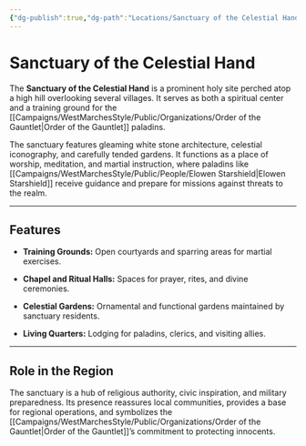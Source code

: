 ```yaml
---
{"dg-publish":true,"dg-path":"Locations/Sanctuary of the Celestial Hand.md","permalink":"/locations/sanctuary-of-the-celestial-hand/","tags":["location"],"dgShowFileTree":true}
---
```


# **Sanctuary of the Celestial Hand**

The **Sanctuary of the Celestial Hand** is a prominent holy site perched atop a high hill overlooking several villages. It serves as both a spiritual center and a training ground for the [[Campaigns/WestMarchesStyle/Public/Organizations/Order of the Gauntlet\|Order of the Gauntlet]] paladins.

The sanctuary features gleaming white stone architecture, celestial iconography, and carefully tended gardens. It functions as a place of worship, meditation, and martial instruction, where paladins like [[Campaigns/WestMarchesStyle/Public/People/Elowen Starshield\|Elowen Starshield]] receive guidance and prepare for missions against threats to the realm.

---

## Features

- **Training Grounds:** Open courtyards and sparring areas for martial exercises.
    
- **Chapel and Ritual Halls:** Spaces for prayer, rites, and divine ceremonies.
    
- **Celestial Gardens:** Ornamental and functional gardens maintained by sanctuary residents.
    
- **Living Quarters:** Lodging for paladins, clerics, and visiting allies.
    

---

## Role in the Region

The sanctuary is a hub of religious authority, civic inspiration, and military preparedness. Its presence reassures local communities, provides a base for regional operations, and symbolizes the [[Campaigns/WestMarchesStyle/Public/Organizations/Order of the Gauntlet\|Order of the Gauntlet]]’s commitment to protecting innocents.